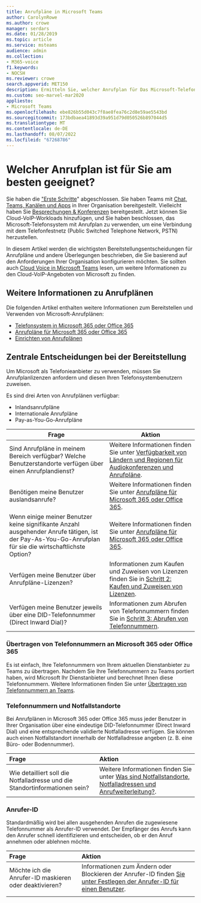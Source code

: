 ```yaml
---
title: Anrufpläne in Microsoft Teams
author: CarolynRowe
ms.author: crowe
manager: serdars
ms.date: 01/28/2019
ms.topic: article
ms.service: msteams
audience: admin
ms.collection:
- M365-voice
f1.keywords:
- NOCSH
ms.reviewer: crowe
search.appverid: MET150
description: Ermitteln Sie, welcher Anrufplan für Das Microsoft-Telefonsystem Ihre Organisation am besten mit Cloud Voice in Teams bedient.
ms.custom: seo-marvel-mar2020
appliesto:
- Microsoft Teams
ms.openlocfilehash: ebe826b55d043c7f8ae8fea76c2d8e59ae5543bd
ms.sourcegitcommit: 173bdbaea41893d39a951d79d050526b897044d5
ms.translationtype: MT
ms.contentlocale: de-DE
ms.lasthandoff: 08/07/2022
ms.locfileid: "67268786"
---
```

# <a name="which-calling-plan-is-right-for-you"></a>Welcher Anrufplan ist für Sie am besten geeignet?

Sie haben die ["Erste Schritte](get-started-with-teams-quick-start.md)" abgeschlossen. Sie haben Teams mit [Chat, Teams, Kanälen und Apps](deploy-chat-teams-channels-microsoft-teams-landing-page.md) in Ihrer Organisation bereitgestellt. Vielleicht haben Sie [Besprechungen & Konferenzen](deploy-meetings-microsoft-teams-landing-page.md) bereitgestellt. Jetzt können Sie Cloud-VoIP-Workloads hinzufügen, und Sie haben beschlossen, das Microsoft-Telefonsystem mit Anrufplan zu verwenden, um eine Verbindung mit dem Telefonfestnetz (Public Switched Telephone Network, PSTN) herzustellen.

In diesem Artikel werden die wichtigsten Bereitstellungsentscheidungen für Anrufpläne und andere Überlegungen beschrieben, die Sie basierend auf den Anforderungen Ihrer Organisation konfigurieren möchten. Sie sollten auch [Cloud Voice in Microsoft Teams](cloud-voice-landing-page.md) lesen, um weitere Informationen zu den Cloud-VoIP-Angeboten von Microsoft zu finden.

## <a name="learn-more-about-calling-plans"></a>Weitere Informationen zu Anrufplänen

Die folgenden Artikel enthalten weitere Informationen zum Bereitstellen und Verwenden von Microsoft-Anrufplänen:

- [Telefonsystem in Microsoft 365 oder Office 365](what-is-phone-system-in-office-365.md)
- [Anrufpläne für Microsoft 365 oder Office 365](calling-plans-for-office-365.md)
- [Einrichten von Anrufplänen](set-up-calling-plans.md)

## <a name="core-deployment-decisions"></a>Zentrale Entscheidungen bei der Bereitstellung

Um Microsoft als Telefonieanbieter zu verwenden, müssen Sie Anrufplanlizenzen anfordern und diesen Ihren Telefonsystembenutzern zuweisen.

Es sind drei Arten von Anrufplänen verfügbar:

- Inlandsanrufpläne
- Internationale Anrufpläne
- Pay-as-You-Go-Anrufpläne

| Frage | Aktion |
|--------------|--------|
| Sind Anrufpläne in meinem Bereich verfügbar? Welche Benutzerstandorte verfügen über einen Anrufplandienst? | Weitere Informationen finden Sie unter [Verfügbarkeit von Ländern und Regionen für Audiokonferenzen und Anrufpläne](country-and-region-availability-for-audio-conferencing-and-calling-plans/country-and-region-availability-for-audio-conferencing-and-calling-plans.md). |
| Benötigen meine Benutzer auslandsanrufe? | Weitere Informationen finden Sie unter [Anrufpläne für Microsoft 365 oder Office 365](calling-plans-for-office-365.md). |
| Wenn einige meiner Benutzer keine signifikante Anzahl ausgehender Anrufe tätigen, ist der Pay-As-You-Go-Anrufplan für sie die wirtschaftlichste Option? | Weitere Informationen finden Sie unter [Anrufpläne für Microsoft 365 oder Office 365](calling-plans-for-office-365.md). |
| Verfügen meine Benutzer über Anrufpläne-Lizenzen? | Informationen zum Kaufen und Zuweisen von Lizenzen finden Sie in [Schritt 2: Kaufen und Zuweisen von Lizenzen](set-up-calling-plans.md#step-2-buy-and-assign-licenses). |
| Verfügen meine Benutzer jeweils über eine DID-Telefonnummer (Direct Inward Dial)? | Informationen zum Abrufen von Telefonnummern finden Sie in [Schritt 3: Abrufen von Telefonnummern](set-up-calling-plans.md#step-3-get-phone-numbers). |

### <a name="transfer-phone-numbers-to-microsoft-365-or-office-365"></a>Übertragen von Telefonnummern an Microsoft 365 oder Office 365

Es ist einfach, Ihre Telefonnummern von Ihrem aktuellen Dienstanbieter zu Teams zu übertragen. Nachdem Sie Ihre Telefonnummern zu Teams portiert haben, wird Microsoft Ihr Dienstanbieter und berechnet Ihnen diese Telefonnummern. Weitere Informationen finden Sie unter [Übertragen von Telefonnummern an Teams](phone-number-calling-plans/transfer-phone-numbers-to-teams.md).

### <a name="phone-numbers-and-emergency-locations"></a>Telefonnummern und Notfallstandorte

Bei Anrufplänen in Microsoft 365 oder Office 365 muss jeder Benutzer in Ihrer Organisation über eine eindeutige DID-Telefonnummer (Direct Inward Dial) und eine entsprechende validierte Notfalladresse verfügen. Sie können auch einen Notfallstandort innerhalb der Notfalladresse angeben (z. B. eine Büro- oder Bodennummer).

|Frage|Aktion |
|:------------|:-------|
|Wie detailliert soll die Notfalladresse und die Standortinformationen sein? |Weitere Informationen finden Sie unter [Was sind Notfallstandorte, Notfalladressen und Anrufweiterleitung?](/SkypeForBusiness/what-are-calling-plans-in-office-365/what-are-emergency-locations-addresses-and-call-routing).

### <a name="calling-identity"></a>Anrufer-ID

Standardmäßig wird bei allen ausgehenden Anrufen die zugewiesene Telefonnummer als Anrufer-ID verwendet. Der Empfänger des Anrufs kann den Anrufer schnell identifizieren und entscheiden, ob er den Anruf annehmen oder ablehnen möchte.

|Frage|Aktion |
|:------------|:-------|
|Möchte ich die Anrufer-ID maskieren oder deaktivieren? | Informationen zum Ändern oder Blockieren der Anrufer-ID finden [Sie unter Festlegen der Anrufer-ID für einen Benutzer](set-the-caller-id-for-a-user.md). |
|||
